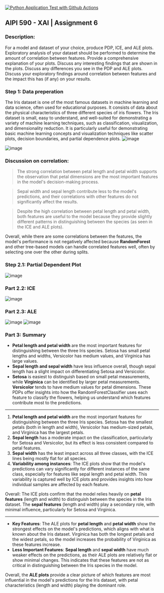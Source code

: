 [![Python Application Test with Github Actions](https://github.com/BobZhang26/Bob_PythonTemplate1/actions/workflows/cicd.yml/badge.svg)](https://github.com/BobZhang26/Bob_PythonTemplate1/actions/workflows/cicd.yml)
## AIPI 590 - XAI | Assignment 6

### Description: 
For a model and dataset of your choice, produce PDP, ICE, and ALE plots. Exploratory analysis of your dataset should be performed to determine the amount of correlation between features. Provide a comprehensive explanation of your plots. Discuss any interesting findings that are shown in the plots. Discuss any differences you see in the PDP and ALE plots. Discuss your exploratory findings around correlation between features and the impact this has (if any) on your results.

### Step 1: Data preperation
The Iris dataset is one of the most famous datasets in machine learning and data science, often used for educational purposes. It consists of data about the physical characteristics of three different species of iris flowers. The Iris dataset is small, easy to understand, and well-suited for demonstrating a variety of machine learning techniques, such as classification, visualization, and dimensionality reduction. It is particularly useful for demonstrating basic machine learning concepts and visualization techniques like scatter plots, decision boundaries, and partial dependence plots.
![image](https://github.com/user-attachments/assets/8c1f3c21-7985-4061-bf51-9b35e2286f71)

![image](https://github.com/user-attachments/assets/f2480fa9-e9da-46c6-a94b-dd6034f44eb8)
### Discussion on correlation:
> The strong correlation between petal length and petal width supports the observation that petal dimensions are the most important features in the model's decision-making process.

> Sepal width and sepal length contribute less to the model's predictions, and their correlations with other features do not significantly affect the results.

> Despite the high correlation between petal length and petal width, both features are useful to the model because they provide slightly different patterns in distinguishing between the species (as seen in the ICE and ALE plots).

Overall, while there are some correlations between the features, the model's performance is not negatively affected because **RandomForest** and other tree-based models can handle correlated features well, often by selecting one over the other during splits.

### Step 2.1: Partial Dependent Plot
![image](https://github.com/user-attachments/assets/29e19e5a-3fc6-4084-91f5-29a864a10474)

### Part 2.2: ICE
![image](https://github.com/user-attachments/assets/f1f81f7a-9c3a-4c8a-ac5f-c4b11594f42d)

### Part 2.3: ALE
![image](https://github.com/user-attachments/assets/93df87bf-d132-468a-b38c-61a106bc6f3c)
![image](https://github.com/user-attachments/assets/0c0fbcf6-49a1-4340-b688-297aebad1e10)

### Part 3: Summary

- **Petal length and petal width** are the most important features for distinguishing between the three Iris species. Setosa has small petal lengths and widths, Versicolor has medium values, and Virginica has large values.
- **Sepal length and sepal width** have less influence overall, though sepal length has a slight impact on differentiating Setosa and Versicolor.
- **Setosa** is easiest to distinguish based on small petal measurements, while **Virginica** can be identified by larger petal measurements. **Versicolor** tends to have medium values for petal dimensions.
These PDPs offer insights into how the RandomForestClassifier uses each feature to classify the flowers, helping us understand which features contribute most to the predictions.

---

1. **Petal length and petal width** are the most important features for distinguishing between the three Iris species. Setosa has the smallest petals (both in length and width), Versicolor has medium-sized petals, and Virginica has the largest petals.
2. **Sepal length** has a moderate impact on the classification, particularly for Setosa and Versicolor, but its effect is less consistent compared to petal features.
3. **Sepal width** has the least impact across all three classes, with the ICE lines being mostly flat for all species.
4. **Variability among instances**: The ICE plots show that the model's predictions can vary significantly for different instances of the same class, especially for features like sepal length and petal width. This variability is captured well by ICE plots and provides insights into how individual samples are affected by each feature.

Overall: The ICE plots confirm that the model relies heavily on **petal features** (length and width) to distinguish between the species in the Iris dataset. The **sepal features** (length and width) play a secondary role, with minimal influence, particularly for Setosa and Virginica.

---

- **Key Features**: The ALE plots for **petal length** and **petal width** show the strongest effects on the model's predictions, which aligns with what is known about the Iris dataset. Virginica has both the longest petals and the widest petals, so the model increases the probability of Virginica as these features increase.
- **Less Important Features**: **Sepal length** and **sepal width** have much weaker effects on the predictions, as their ALE plots are relatively flat or show minimal changes. This indicates that these features are not as critical in distinguishing between the Iris species in the model.

Overall, the **ALE plots** provide a clear picture of which features are most influential in the model's predictions for the Iris dataset, with petal characteristics (length and width) playing the dominant role.



